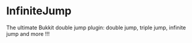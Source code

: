 # InfiniteJump
The ultimate Bukkit double jump plugin: double jump, triple jump, infinite jump and more !!!
